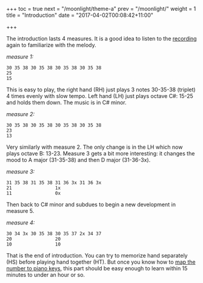 +++
toc = true
next = "/moonlight/theme-a"
prev = "/moonlight/"
weight = 1
title = "Introduction"
date = "2017-04-02T00:08:42+11:00"

+++

The introduction lasts 4 measures. It is a good idea to listen to the [recording](https://www.youtube.com/watch?v=nT7_IZPHHb0) again to familiarize with the melody.

_measure 1:_
~~~~
30 35 38 30 35 38 30 35 38 30 35 38
25
15
~~~~

This is easy to play, the right hand (RH) just plays 3 notes 30-35-38 (triplet) 4 times evenly with slow tempo. Left hand (LH) just plays octave C#: 15-25 and holds them down. The music is in C# minor.

_measure 2:_
~~~~
30 35 38 30 35 38 30 35 38 30 35 38
23
13
~~~~

Very similarly with measure 2. The only change is in the LH which now plays octave B: 13-23. Measure 3 gets a bit more interesting: it changes the mood to A major (31-35-38) and then D major (31-36-3x). 

_measure 3:_
~~~~
31 35 38 31 35 38 31 36 3x 31 36 3x
21                1x
11                0x
~~~~

Then back to C# minor and subdues to begin a new development in measure 5.

_measure 4:_
~~~~
30 34 3x 30 35 38 30 35 37 2x 34 37
20                20
10                10
~~~~

That is the end of introduction. You can try to memorize hand separately (HS) before playing hand together (HT). But once you know how to [map the number to piano keys](/basics/mapping-piano-keys), this part should be easy enough to learn within 15 minutes to under an hour or so.
